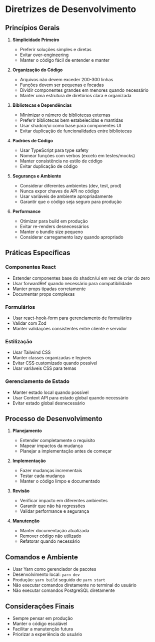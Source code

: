 # Diretrizes de Desenvolvimento

## Princípios Gerais

1. **Simplicidade Primeiro**
   - Preferir soluções simples e diretas
   - Evitar over-engineering
   - Manter o código fácil de entender e manter

2. **Organização do Código**
   - Arquivos não devem exceder 200-300 linhas
   - Funções devem ser pequenas e focadas
   - Dividir componentes grandes em menores quando necessário
   - Manter uma estrutura de diretórios clara e organizada

3. **Bibliotecas e Dependências**
   - Minimizar o número de bibliotecas externas
   - Preferir bibliotecas bem estabelecidas e mantidas
   - Usar shadcn/ui como base para componentes UI
   - Evitar duplicação de funcionalidades entre bibliotecas

4. **Padrões de Código**
   - Usar TypeScript para type safety
   - Nomear funções com verbos (exceto em testes/mocks)
   - Manter consistência no estilo de código
   - Evitar duplicação de código

5. **Segurança e Ambiente**
   - Considerar diferentes ambientes (dev, test, prod)
   - Nunca expor chaves de API no código
   - Usar variáveis de ambiente apropriadamente
   - Garantir que o código seja seguro para produção

6. **Performance**
   - Otimizar para build em produção
   - Evitar re-renders desnecessários
   - Manter o bundle size pequeno
   - Considerar carregamento lazy quando apropriado

## Práticas Específicas

### Componentes React
- Estender componentes base do shadcn/ui em vez de criar do zero
- Usar forwardRef quando necessário para compatibilidade
- Manter props tipadas corretamente
- Documentar props complexas

### Formulários
- Usar react-hook-form para gerenciamento de formulários
- Validar com Zod
- Manter validações consistentes entre cliente e servidor

### Estilização
- Usar Tailwind CSS
- Manter classes organizadas e legíveis
- Evitar CSS customizado quando possível
- Usar variáveis CSS para temas

### Gerenciamento de Estado
- Manter estado local quando possível
- Usar Context API para estado global quando necessário
- Evitar estado global desnecessário

## Processo de Desenvolvimento

1. **Planejamento**
   - Entender completamente o requisito
   - Mapear impactos da mudança
   - Planejar a implementação antes de começar

2. **Implementação**
   - Fazer mudanças incrementais
   - Testar cada mudança
   - Manter o código limpo e documentado

3. **Revisão**
   - Verificar impacto em diferentes ambientes
   - Garantir que não há regressões
   - Validar performance e segurança

4. **Manutenção**
   - Manter documentação atualizada
   - Remover código não utilizado
   - Refatorar quando necessário

## Comandos e Ambiente

- Usar Yarn como gerenciador de pacotes
- Desenvolvimento local: `yarn dev`
- Produção: `yarn build` seguido de `yarn start`
- Não executar comandos diretamente no terminal do usuário
- Não executar comandos PostgreSQL diretamente

## Considerações Finais

- Sempre pensar em produção
- Manter o código escalável
- Facilitar a manutenção futura
- Priorizar a experiência do usuário